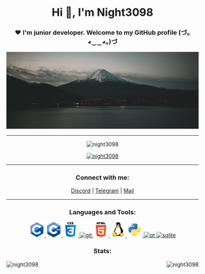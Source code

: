 <h1 align="center">Hi 👋, I'm Night3098</h1>
<h3 align="center">❤ I'm junior developer. Welcome to my GitHub profile (づ｡◕‿‿◕｡)づ</h3>

<p align="center"> <img src="banner.png" alt="night3098" /> </p>

<hr>
<p align="center"> <img src="https://komarev.com/ghpvc/?username=night3098&label=Profile%20views&color=0e75b6&style=flat&theme=onestar&no-frame=true" alt="night3098" /> </p>
<p align="center"> <a href="https://github.com/ryo-ma/github-profile-trophy"><img src="https://github-profile-trophy.vercel.app/?username=night3098&column=-1&theme=onestar&no-frame=true" alt="night3098" /></a> </p>


<hr>
<h3 align="center">Connect with me:</h3>
<p align="center">
  <a href="https://discord.gg/#7351" target="blank">Discord</a> | 
  <a href="https://t.me/Night3098" target="blank">Telegram</a> | 
  <a href="mailto:night3098game@gmail.com" target="blank">Mail</a>
</p>
<hr>
<h3 align="center"></h3>
<h3 align="center">Languages and Tools:</h3>
<p align="center"> <a href="https://www.cprogramming.com/" target="_blank" rel="noreferrer"> <img src="https://raw.githubusercontent.com/devicons/devicon/master/icons/c/c-original.svg" alt="c" width="40" height="40"/> </a> <a href="https://www.w3schools.com/cpp/" target="_blank" rel="noreferrer"> <img src="https://raw.githubusercontent.com/devicons/devicon/master/icons/cplusplus/cplusplus-original.svg" alt="cplusplus" width="40" height="40"/> </a> <a href="https://www.w3schools.com/css/" target="_blank" rel="noreferrer"> <img src="https://raw.githubusercontent.com/devicons/devicon/master/icons/css3/css3-original-wordmark.svg" alt="css3" width="40" height="40"/> </a> <a href="https://git-scm.com/" target="_blank" rel="noreferrer"> <img src="https://www.vectorlogo.zone/logos/git-scm/git-scm-icon.svg" alt="git" width="40" height="40"/> </a> <a href="https://www.w3.org/html/" target="_blank" rel="noreferrer"> <img src="https://raw.githubusercontent.com/devicons/devicon/master/icons/html5/html5-original-wordmark.svg" alt="html5" width="40" height="40"/> </a> <a href="https://www.linux.org/" target="_blank" rel="noreferrer"> <img src="https://raw.githubusercontent.com/devicons/devicon/master/icons/linux/linux-original.svg" alt="linux" width="40" height="40"/> </a> <a href="https://www.python.org" target="_blank" rel="noreferrer"> <img src="https://raw.githubusercontent.com/devicons/devicon/master/icons/python/python-original.svg" alt="python" width="40" height="40"/> </a> <a href="https://www.qt.io/" target="_blank" rel="noreferrer"> <img src="https://upload.wikimedia.org/wikipedia/commons/0/0b/Qt_logo_2016.svg" alt="qt" width="40" height="40"/> </a> <a href="https://www.sqlite.org/" target="_blank" rel="noreferrer"> <img src="https://www.vectorlogo.zone/logos/sqlite/sqlite-icon.svg" alt="sqlite" width="40" height="40"/> </a> </p>

<h3 align="center"></h3>
<h3 align="center">Stats:</h3>

<!---<p><img align="left" src="https://github-readme-streak-stats.herokuapp.com/?user=night3098&theme=dark" alt="night3098" /></p>--->

<p><img align="left" src="https://github-readme-stats.vercel.app/api/top-langs?username=night3098&show_icons=true&locale=en&theme=transparent&no-frame=true&layout=compact&hide_border=true" alt="night3098" /></p>

<p><img align="right" src="https://github-readme-stats.vercel.app/api?username=night3098&show_icons=true&locale=en&theme=transparent&hide_border=true&no-frame=true" alt="night3098" /></p>
